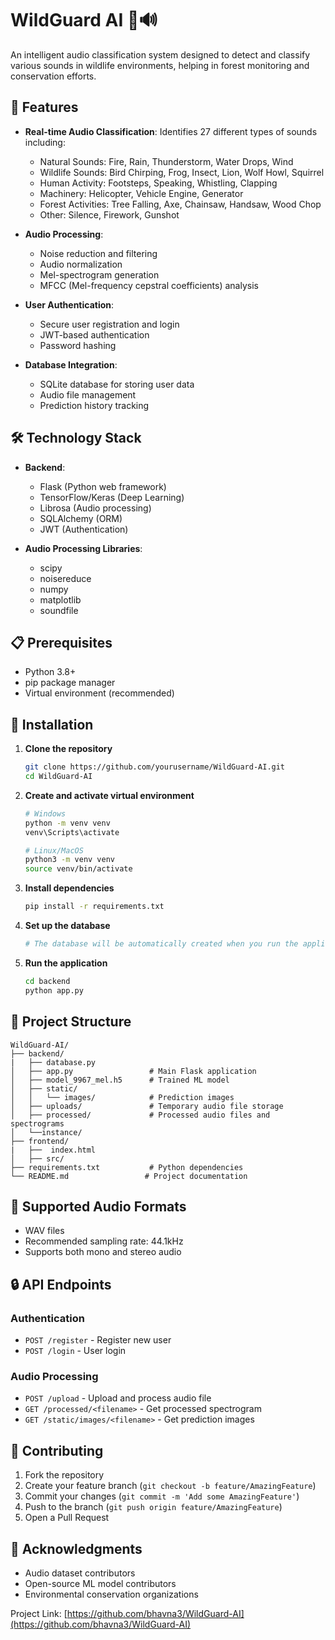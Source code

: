 # WildGuard AI 🌲🔊

An intelligent audio classification system designed to detect and classify various sounds in wildlife environments, helping in forest monitoring and conservation efforts.

## 🎯 Features

- **Real-time Audio Classification**: Identifies 27 different types of sounds including:
  - Natural Sounds: Fire, Rain, Thunderstorm, Water Drops, Wind
  - Wildlife Sounds: Bird Chirping, Frog, Insect, Lion, Wolf Howl, Squirrel
  - Human Activity: Footsteps, Speaking, Whistling, Clapping
  - Machinery: Helicopter, Vehicle Engine, Generator
  - Forest Activities: Tree Falling, Axe, Chainsaw, Handsaw, Wood Chop
  - Other: Silence, Firework, Gunshot

- **Audio Processing**:
  - Noise reduction and filtering
  - Audio normalization
  - Mel-spectrogram generation
  - MFCC (Mel-frequency cepstral coefficients) analysis

- **User Authentication**:
  - Secure user registration and login
  - JWT-based authentication
  - Password hashing

- **Database Integration**:
  - SQLite database for storing user data
  - Audio file management
  - Prediction history tracking

## 🛠️ Technology Stack

- **Backend**:
  - Flask (Python web framework)
  - TensorFlow/Keras (Deep Learning)
  - Librosa (Audio processing)
  - SQLAlchemy (ORM)
  - JWT (Authentication)

- **Audio Processing Libraries**:
  - scipy
  - noisereduce
  - numpy
  - matplotlib
  - soundfile

## 📋 Prerequisites

- Python 3.8+
- pip package manager
- Virtual environment (recommended)

## 🚀 Installation

1. **Clone the repository**
   ```bash
   git clone https://github.com/yourusername/WildGuard-AI.git
   cd WildGuard-AI
   ```

2. **Create and activate virtual environment**
   ```bash
   # Windows
   python -m venv venv
   venv\Scripts\activate

   # Linux/MacOS
   python3 -m venv venv
   source venv/bin/activate
   ```

3. **Install dependencies**
   ```bash
   pip install -r requirements.txt
   ```

4. **Set up the database**
   ```bash
   # The database will be automatically created when you run the application
   ```

5. **Run the application**
   ```bash
   cd backend
   python app.py
   ```

## 📁 Project Structure

```
WildGuard-AI/
├── backend/
|   ├── database.py 
│   ├── app.py                 # Main Flask application
│   ├── model_9967_mel.h5      # Trained ML model
│   ├── static/
│   │   └── images/            # Prediction images
│   ├── uploads/               # Temporary audio file storage
│   ├── processed/             # Processed audio files and spectrograms
│   └──instance/
├── frontend/
|   ├──  index.html
│   ├── src/
├── requirements.txt           # Python dependencies
└── README.md                 # Project documentation
```

## 🎵 Supported Audio Formats

- WAV files
- Recommended sampling rate: 44.1kHz
- Supports both mono and stereo audio

## 🔒 API Endpoints

### Authentication
- `POST /register` - Register new user
- `POST /login` - User login

### Audio Processing
- `POST /upload` - Upload and process audio file
- `GET /processed/<filename>` - Get processed spectrogram
- `GET /static/images/<filename>` - Get prediction images

## 🤝 Contributing

1. Fork the repository
2. Create your feature branch (`git checkout -b feature/AmazingFeature`)
3. Commit your changes (`git commit -m 'Add some AmazingFeature'`)
4. Push to the branch (`git push origin feature/AmazingFeature`)
5. Open a Pull Request

## 🙏 Acknowledgments

- Audio dataset contributors
- Open-source ML model contributors
- Environmental conservation organizations

Project Link: [https://github.com/bhavna3/WildGuard-AI](https://github.com/bhavna3/WildGuard-AI)
